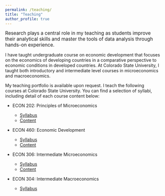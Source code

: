 ```yaml
---
permalink: /teaching/
title: "Teaching"
author_profile: true
---
```

<span style="font-size:1.1em;">Research plays a central role in my teaching as students improve their
analytical skills and master the tools of data analysis through hands-on
experience.</span> 

I have taught undergraduate course on economic development that
focuses on the economics of developing countries in a comparative perspective
to economic conditions in developed countries. At Colorado State University, I
taught both introductory and intermediate level courses in microeconomics and
macroeconomics.

My teaching portfolio is available upon request.
I teach the following courses at Colorado State University.
You can find a selection of syllabi, including detail of each course content below:

- ECON 202: Principles of Microeconomics
    - [Syllabus](/files/pdf/teaching/ECON202_801_Syllabus__SP22_.pdf)
    - [Content](/files/pdf/teaching/ECON202_801_Schedule__SP22_.pdf)

- ECON 460: Economic Development
    - [Syllabus](/files/pdf/teaching/ECON460_801_Syllabus.pdf)
    - [Content](/files/pdf/teaching/ECON460_Schedule.pdf)

- ECON 306: Intermediate Microeconomics
    - [Syllabus](/files/pdf/teaching/ECON306_001_Syllabus.pdf)
    - [Content](/files/pdf/teaching/ECON306_801_Schedule.pdf)

- ECON 304: Intermediate Macroeconomics
    - [Syllabus](/files/pdf/teaching/ECON304_Fall20Syllabus.pdf)
